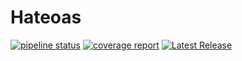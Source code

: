 # Hateoas

[![pipeline status](https://gitlab.nebula.technology/libraries/rust/hateoas/badges/main/pipeline.svg)](https://gitlab.nebula.technology/libraries/rust/hateoas/-/commits/main)
[![coverage report](https://gitlab.nebula.technology/libraries/rust/hateoas/badges/main/coverage.svg)](https://gitlab.nebula.technology/libraries/rust/hateoas/-/commits/main)
[![Latest Release](https://gitlab.nebula.technology/libraries/rust/hateoas/-/badges/release.svg)](https://gitlab.nebula.technology/libraries/rust/hateoas/-/releases) 
